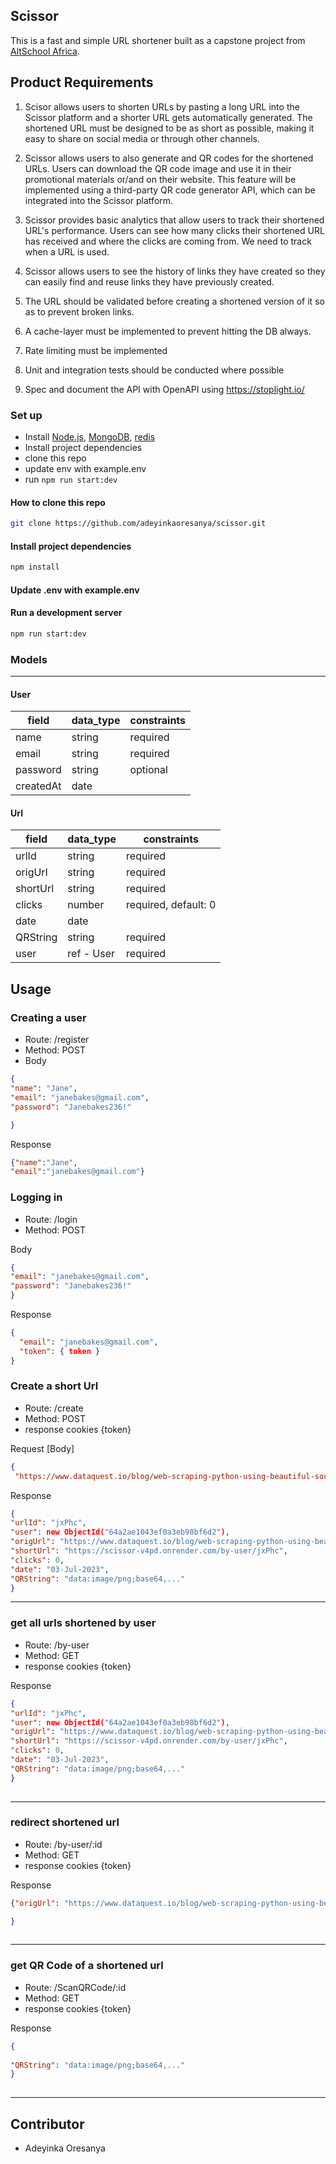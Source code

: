 ## Scissor

This is a fast and simple URL shortener built as a capstone project from <a href="https://altschoolafrica.com/schools/engineering">AltSchool Africa</a>.

## Product Requirements

1. Scisor allows users to shorten URLs by pasting a long URL into the Scissor platform and a shorter URL gets automatically generated. The shortened URL must be designed to be as short as possible, making it easy to share on social media or through other channels.

2. Scissor allows users to also generate and QR codes for the shortened URLs. Users can download the QR code image and use it in their promotional materials or/and on their website. This feature will be implemented using a third-party QR code generator API, which can be integrated into the Scissor platform.

3. Scissor provides basic analytics that allow users to track their shortened URL's performance. Users can see how many clicks their shortened URL has received and where the clicks are coming from. We need to track when a URL is used.

4. Scissor allows users to see the history of links they have created so they can easily find and reuse links they have previously created.

5. The URL should be validated before creating a shortened version of it so as to prevent broken links.
4.	A cache-layer must be implemented to prevent hitting the DB always.
5.	Rate limiting must be implemented
6.  Unit and integration tests should be conducted where possible
7.	Spec and document the API with OpenAPI using https://stoplight.io/



### Set up

- Install [Node.js](https://nodejs.org/en/download/), [MongoDB](https://www.mongodb.com/docs/manual/installation/), [redis](https://github.com/redis/node-redis#installation)
- Install project dependencies
- clone this repo
- update env with example.env
- run `npm run start:dev`


#### How to clone this repo

```sh
git clone https://github.com/adeyinkaoresanya/scissor.git
```

#### Install project dependencies

```sh
npm install
```

#### Update .env with example.env

#### Run a development server

```sh
npm run start:dev
```

### Models
---

#### User
| field        | data_type  | constraints       |
|--------------|------------|-------------------|
|  name        | string     |  required         |
|  email       |  string    |  required         |
|  password    |  string    |  optional         |
|  createdAt |  date        |                   |



#### Url

| field                     | data_type  |constraints    |
| --------------------------| ---------- | --------------|
| urlId                     | string     | required      |
| origUrl                   | string     | required      |
| shortUrl                  | string     | required      |
| clicks                    | number     | required, default: 0 |
| date                      | date       |               |
| QRString                  | string     | required      |
| user                    | ref - User   | required      |


## Usage

### Creating a user

- Route: /register
- Method: POST
- Body

```json
{
"name": "Jane",
"email": "janebakes@gmail.com",
"password": "Janebakes236!"

}
```

Response

```json
{"name":"Jane", 
"email":"janebakes@gmail.com"}

```


### Logging in

- Route: /login
- Method: POST

Body

```json
{
"email": "janebakes@gmail.com",
"password": "Janebakes236!"
}

```

Response

```json
{
  "email": "janebakes@gmail.com",
  "token": { token }
}
```

### Create a short Url

- Route: /create
- Method: POST
- response cookies {token}

Request [Body]

```json
{
 "https://www.dataquest.io/blog/web-scraping-python-using-beautiful-soup/"}

```

Response

```json
{
"urlId": "jxPhc",
"user": new ObjectId("64a2ae1043ef0a3eb98bf6d2"),
"origUrl": "https://www.dataquest.io/blog/web-scraping-python-using-beautiful-soup/",
"shortUrl": "https://scissor-v4pd.onrender.com/by-user/jxPhc",
"clicks": 0,
"date": "03-Jul-2023",
"QRString": "data:image/png;base64,..."
}
```



---



### get all urls shortened by  user

- Route: /by-user
- Method: GET
- response cookies {token}

Response

```json
{ 
"urlId": "jxPhc",
"user": new ObjectId("64a2ae1043ef0a3eb98bf6d2"),
"origUrl": "https://www.dataquest.io/blog/web-scraping-python-using-beautiful-soup/",
"shortUrl": "https://scissor-v4pd.onrender.com/by-user/jxPhc",
"clicks": 0,
"date": "03-Jul-2023",
"QRString": "data:image/png;base64,..."
}
  
```

---


### redirect shortened url

- Route: /by-user/:id
- Method: GET
- response cookies {token}

Response

```json
{"origUrl": "https://www.dataquest.io/blog/web-scraping-python-using-beautiful-soup/",

}
  
```


---


### get QR Code of a shortened url

- Route: /ScanQRCode/:id
- Method: GET
- response cookies {token}

Response

```json
{
 
"QRString": "data:image/png;base64,..."
}
  
```

---


## Contributor
- Adeyinka Oresanya
